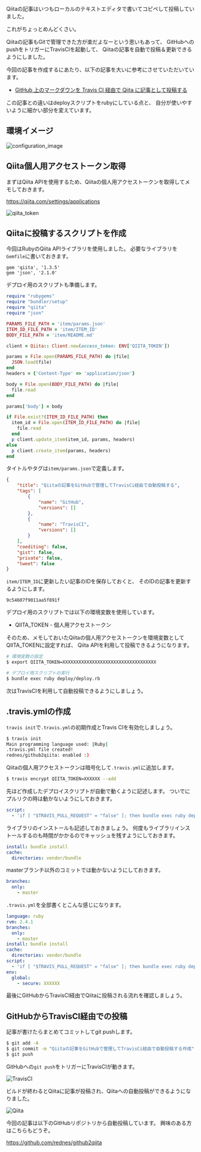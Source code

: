 Qiitaの記事はいつもローカルのテキストエディタで書いてコピペして投稿していました。

これがちょっとめんどくさい。

Qiitaの記事もGitで管理できた方が楽だよなーという思いもあって、
GitHubへのpushをトリガーにTravisCIを起動して、
Qiitaの記事を自動で投稿＆更新できるようにしました。


今回の記事を作成するにあたり、以下の記事を大いに参考にさせていただいています。

- [GitHub 上のマークダウンを Travis CI 経由で Qiita に記事として投稿する](https://qiita.com/miya0001/items/5702a6e4bba0535582f9)


この記事との違いはdeployスクリプトをrubyにしている点と、
自分が使いやすいように細かい部分を変えています。


## 環境イメージ

![configuration_image](https://raw.githubusercontent.com/rednes/github2qiita/master/item/image/configuration_image.png)

## Qiita個人用アクセストークン取得

まずはQiita APIを使用するため、Qiitaの個人用アクセストークンを取得してメモしておきます。

https://qiita.com/settings/applications


![qiita_token](https://raw.githubusercontent.com/rednes/github2qiita/master/item/image/qiita_token.png)

## Qiitaに投稿するスクリプトを作成

今回はRubyのQiita APIライブラリを使用しました。
必要なライブラリを`Gemfile`に書いておきます。

```ruby:Gemfile
gem 'qiita', '1.3.5'
gem 'json', '2.1.0'
```

デプロイ用のスクリプトも準備します。

```ruby:deploy/deploy.rb
require "rubygems"
require "bundler/setup"
require "qiita"
require "json"

PARAMS_FILE_PATH = 'item/params.json'
ITEM_ID_FILE_PATH = 'item/ITEM_ID'
BODY_FILE_PATH = 'item/README.md'

client = Qiita:: Client.new(access_token: ENV['QIITA_TOKEN'])

params = File.open(PARAMS_FILE_PATH) do |file|
  JSON.load(file)
end
headers = {'Content-Type' => 'application/json'}

body = File.open(BODY_FILE_PATH) do |file|
  file.read
end

params['body'] = body

if File.exist?(ITEM_ID_FILE_PATH) then
  item_id = File.open(ITEM_ID_FILE_PATH) do |file|
    file.read
  end
  p client.update_item(item_id, params, headers)
else
  p client.create_item(params, headers)
end
```

タイトルやタグは`item/params.json`で定義します。

```json:item/params.json
{
    "title": "Qiitaの記事をGitHubで管理してTravisCi経由で自動投稿する",
    "tags": [
        {
            "name": "GitHub",
            "versions": []
        },
        {
            "name": "TravisCI",
            "versions": []
        }
    ],
    "coediting": false,
    "gist": false,
    "private": false,
    "tweet": false
}
```

`item/ITEM_ID`に更新したい記事のIDを保存しておくと、
そのIDの記事を更新するようにします。

```:item/ITEM_ID
9c54607f9011aa5f891f
```


デプロイ用のスクリプトでは以下の環境変数を使用しています。

- QIITA_TOKEN - 個人用アクセストークン

そのため、メモしておいたQiitaの個人用アクセストークンを環境変数としてQIITA_TOKENに設定すれば、
Qiita APIを利用して投稿できるようになります。

```sh
# 環境変数の設定
$ export QIITA_TOKEN=XXXXXXXXXXXXXXXXXXXXXXXXXXXXXXXXXXX
```

```sh
# デプロイ用スクリプトの実行
$ bundle exec ruby deploy/deploy.rb
```

次はTravisCIを利用して自動投稿できるようにしましょう。


## .travis.ymlの作成

`travis init`で`.travis.yml`の初期作成とTravis CIを有効化しましょう。

```sh
$ travis init
Main programming language used: |Ruby|
.travis.yml file created!
rednes/github2qiita: enabled :)
```

Qiitaの個人用アクセストークンは暗号化して`.travis.yml`に追加します。

```sh
$ travis encrypt QIITA_TOKEN=XXXXXX --add
```

先ほど作成したデプロイスクリプトが自動で動くように記述します。
ついでにプルリクの時は動かないようにしておきます。

```yaml
script:
  - 'if [ "$TRAVIS_PULL_REQUEST" = "false" ]; then bundle exec ruby deploy/deploy.rb; fi'
```

ライブラリのインストールも記述しておきましょう。
何度もライブラリインストールするのも時間がかかるのでキャッシュを残すようにしておきます。

```yaml
install: bundle install
cache:
  directories: vendor/bundle
```

masterブランチ以外のコミットでは動かないようにしておきます。

```yaml
branches:
  only:
    - master
```

`.travis.yml`を全部書くとこんな感じになります。

```yaml:.travis.yml
language: ruby
rvm: 2.4.1
branches:
  only:
    - master
install: bundle install
cache:
  directories: vendor/bundle
script:
  - 'if [ "$TRAVIS_PULL_REQUEST" = "false" ]; then bundle exec ruby deploy/deploy.rb; fi'
env:
  global:
    - secure: XXXXXX
```

最後にGitHubからTravisCI経由でQiitaに投稿される流れを確認しましょう。

## GitHubからTravisCI経由での投稿

記事が書けたらまとめてコミットしてgit pushします。

```sh
$ git add -A
$ git commit -m "Qiitaの記事をGitHubで管理してTravisCi経由で自動投稿する作成"
$ git push
```

GitHubへの`git push`をトリガーにTravisCIが動きます。

![TravisCI](https://raw.githubusercontent.com/rednes/github2qiita/master/item/image/travisci.png)

ビルドが終わるとQiitaに記事が投稿され、Qiitaへの自動投稿ができるようになりました。

![Qiita](https://raw.githubusercontent.com/rednes/github2qiita/master/item/image/qiita.png)


今回の記事は以下のGitHubリポジトリから自動投稿しています。
興味のある方はこちらもどうぞ。

https://github.com/rednes/github2qiita


